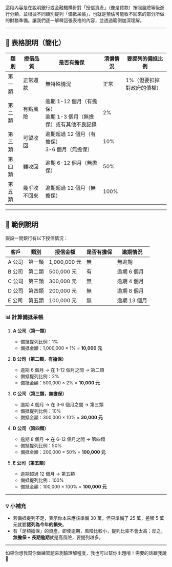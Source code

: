 這段內容是在說明銀行或金融機構針對「授信資產」（像是貸款）按照風險等級進行分類，並根據不同類別提列「備抵呆帳」，也就是預估可能收不回來的部分所做的財務準備。讓我們逐一解釋這張表格的內容，並透過範例加深理解。

---

## 🧾 表格說明（簡化）

| 類別 | 授信品質 | 是否有擔保 | 清償情況 | 要提列的備抵比例 |
|------|----------|--------------|-------------|------------------|
| 第一類 | 正常還款 | 無特殊情況 | 正常 | 1%（但要扣掉對政府的債權） |
| 第二類 | 有點風險 | 逾期 1-12 個月（有擔保）<br>逾期 1-3 個月（無擔保）或有其他不良記錄 | 2% |
| 第三類 | 可望收回 | 逾期超過 12 個月（有擔保）<br>3-6 個月（無擔保） | 10% |
| 第四類 | 難收回 | 逾期 6-12 個月（無擔保） | 50% |
| 第五類 | 幾乎收不回來 | 逾期超過 12 個月（無擔保） | 100% |

---

## 🧮 範例說明

假設一間銀行有以下授信情況：

| 客戶 | 類別 | 授信金額 | 是否有擔保 | 逾期情況 |
|------|------|------------|--------------|--------------|
| A 公司 | 第一類 | 1,000,000 元 | 無 | 無逾期 |
| B 公司 | 第二類 | 500,000 元 | 有 | 逾期 6 個月 |
| C 公司 | 第三類 | 300,000 元 | 無 | 逾期 4 個月 |
| D 公司 | 第四類 | 200,000 元 | 無 | 逾期 8 個月 |
| E 公司 | 第五類 | 100,000 元 | 無 | 逾期 13 個月 |

### 📊 計算備抵呆帳

1. **A 公司（第一類）**
   - 備抵提列比例：1%
   - 備抵金額：1,000,000 × 1% = **10,000 元**

2. **B 公司（第二類，有擔保）**
   - 逾期 6 個月 → 在 1-12 個月之間 → 第二類
   - 備抵提列比例：2%
   - 備抵金額：500,000 × 2% = **10,000 元**

3. **C 公司（第三類，無擔保）**
   - 逾期 4 個月 → 在 3-6 個月之間 → 第三類
   - 備抵提列比例：10%
   - 備抵金額：300,000 × 10% = **30,000 元**

4. **D 公司（第四類）**
   - 逾期 8 個月 → 在 6-12 個月之間 → 第四類
   - 備抵提列比例：50%
   - 備抵金額：200,000 × 50% = **100,000 元**

5. **E 公司（第五類）**
   - 逾期超過 12 個月 → 第五類
   - 備抵提列比例：100%
   - 備抵金額：100,000 × 100% = **100,000 元**

---

### 💡 小補充

- 若備抵提列不足，表示你本來應該準備 30 萬，但只準備了 25 萬，差額 5 萬元就要**認列為今年的損失**。
- 有「足額擔保」的資產，即使逾期，風險比較小，提列比率不會太高；反之，**無擔保 + 長期逾期**就是高風險，要提列越多。

---

如果你想我幫你做練習題來測驗理解程度，我也可以幫你出題唷！需要的話跟我說 🙌
